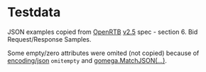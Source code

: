 # Testdata

JSON examples copied from [OpenRTB](//www.iab.com/guidelines/real-time-bidding-rtb-project/) [v2.5](//www.iab.com/wp-content/uploads/2016/03/OpenRTB-API-Specification-Version-2-5-FINAL.pdf) spec - section 6. Bid Request/Response Samples.

Some empty/zero attributes were omited (not copied) because of [encoding/json](//golang.org/pkg/encoding/json/) `omitempty` and [gomega.MatchJSON(...)](//onsi.github.io/gomega/#matchjsonjson-interface).
